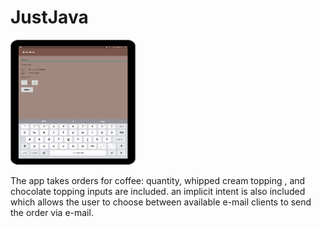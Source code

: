 # JustJava


<img src="just java.png" width="200" height="200">

The app takes orders for coffee: quantity, whipped cream topping , and chocolate topping inputs are included. an implicit intent is also included which allows the user to choose between available e-mail clients to send the order via e-mail. 
